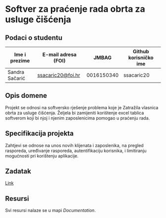 
# Softver za praćenje rada obrta za usluge čišćenja

## Podaci o studentu

Ime i prezime | E-mail adresa (FOI) | JMBAG | Github korisničko ime
------------  | ------------------- | ----- | ---------------------
Sandra Sačarić | ssacaric20@foi.hr | 0016150340 | ssacaric20


## Opis domene
Projekt se odnosi na softversko rješenje problema koje je Zatražila vlasnica obrta za usluge čišćenja. Željela bi zamijeniti korištenje excel tablica softverom koji bi njoj i njenim zaposlenicima pomogao u praćenju rada. 

## Specifikacija projekta
Zahtjevi se odnose na unos novih klijenata i zaposlenika, na pregled rasporeda, uređivanje rasporeda, autentifikaciju korisnika, i limitiranju mogućnosti pri korištenju aplikacije.

## Zadatak
[Link](https://elf.foi.hr/pluginfile.php/202566/mod_resource/content/3/Korisni%C4%8Dki%20zahtjevi%20-%20obrt%20za%20%C4%8Di%C5%A1%C4%87enje.pdf)

## Resursi

Svi resursi nalaze se u mapi _Documentation_.
